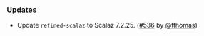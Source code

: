 ### Updates

* Update `refined-scalaz` to Scalaz 7.2.25.
  ([#536][#536] by [@fthomas][@fthomas])

[#536]: https://github.com/fthomas/refined/pull/536

[@fthomas]: https://github.com/fthomas
